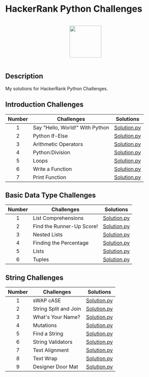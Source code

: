 # HackerRank Python Challenges

<p align="center">  
	<br>
	<a href="https://www.hackerrank.com/kursadkalenderb1">
        <img height=100 src="https://hrcdn.net/community-frontend/assets/brand/logo-new-white-green-a5cb16e0ae.svg"> 
    	</a>
	<br>
	<br>
</p>

## Description
My solutions for HackerRank Python Challenges.

## Introduction Challenges

| Number | Challenges | Solutions |
|:------:|------------|:---------:|
| 1 | Say "Hello, World!" With Python| [Solution.py](Challenges/Introduction/Say%20"Hello,%20World!"%20With%20Python.py)
| 2 | Python If-Else| [Solution.py](Challenges/Introduction/Python%20If-Else.py)
| 3 | Arithmetic Operators | [Solution.py](Challenges/Introduction/Arithmetic%20Operators.py)
| 4 | Python:Division | [Solution.py](Challenges/Introduction/Python:Division.py)
| 5 | Loops | [Solution.py](Challenges/Introduction/Loops.py)
| 6 | Write a Function | [Solution.py](Challenges/Introduction/Write%20a%20Function.py)
| 7 | Print Function | [Solution.py](Challenges/Introduction/Print%20Function.py)

## Basic Data Type Challenges

| Number | Challenges | Solutions |
|:------:|------------|:---------:|
| 1 | List Comprehensions| [Solution.py](Challenges/Basic%20Data%20Types/List%20Comprehensions.py)
| 2 | Find the Runner-Up Score!| [Solution.py](Challenges/Basic%20Data%20Types/Find%20the%20Runner-Up%20Score!.py)
| 3 | Nested Lists| [Solution.py](Challenges/Basic%20Data%20Types/Nested%20Lists.py)
| 4 | Finding the Percentage| [Solution.py](Challenges/Basic%20Data%20Types/Finding%20the%20Percentage.py)
| 5 | Lists| [Solution.py](Challenges/Basic%20Data%20Types/Lists.py)
| 6 | Tuples| [Solution.py](Challenges/Basic%20Data%20Types/Tuples.py)

## String Challenges

| Number | Challenges | Solutions |
|:------:|------------|:---------:|
| 1 | sWAP cASE| [Solution.py](Challenges/Strings/sWAP%20cASE.py)
| 2 | String Split and Join| [Solution.py](Challenges/Strings/String%20Split%20and%20Join.py)
| 3 | What's Your Name?| [Solution.py](Challenges/Strings/What's%20Your%20Name.py)
| 4 | Mutations| [Solution.py](Challenges/Strings/Mutations.py)
| 5 | Find a String| [Solution.py](Challenges/Strings/Find%20a%20String.py)
| 6 | String Validators| [Solution.py](Challenges/Strings/String%20Validators.py)
| 7 | Text Alignment| [Solution.py](Challenges/Strings/Text%20Alignment.py)
| 8 | Text Wrap| [Solution.py](Challenges/Strings/Text%20Wrap.py)
| 9 | Designer Door Mat| [Solution.py](Challenges/Strings/Designer%20Door%20Mat.py)
